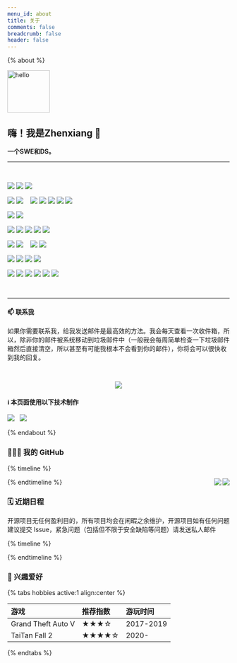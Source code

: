 ```yaml
---
menu_id: about
title: 关于
comments: false
breadcrumb: false
header: false
---
```


{% about %}

<img height="96px" alt="hello" src="https://img.cubik65536.top/hello-cubik.png">

## 嗨！我是Zhenxiang 👋

**一个SWE和DS。**

<hr/>
<br/>

<p>
  <img src="https://img.shields.io/badge/Apple-%23000000.svg?style=for-the-badge&logo=apple&logoColor=white" style="display: inline-block" />
  <img src="https://img.shields.io/badge/iOS-000000?style=for-the-badge&logo=ios&logoColor=white" style="display: inline-block" />
  <img src="https://img.shields.io/badge/iPadOS-000000?style=for-the-badge&logo=ios&logoColor=white" style="display: inline-block" />
</p>

<p>
  <img src="https://img.shields.io/badge/macOS-000000?style=for-the-badge&logo=macos&logoColor=F0F0F0" style="display: inline-block" />
  <img src="https://img.shields.io/badge/Windows%2011-0078D6?style=for-the-badge&logo=windows&logoColor=white" style="display: inline-block" />
  &nbsp;&nbsp;
  <img src="https://img.shields.io/badge/Debian-D70A53?style=for-the-badge&logo=debian&logoColor=white" style="display: inline-block" />
  <img src="https://img.shields.io/badge/Ubuntu-E95420?style=for-the-badge&logo=ubuntu&logoColor=white" style="display: inline-block" />
  <img src="https://img.shields.io/badge/Manjaro-35BF5C?style=for-the-badge&logo=Manjaro&logoColor=white" style="display: inline-block" />
  <img src="https://img.shields.io/badge/Deepin-007CFF?style=for-the-badge&logo=deepin&logoColor=white" style="display: inline-block" />
  <img src="https://img.shields.io/badge/Linux%20Mint-87CF3E?style=for-the-badge&logo=Linux%20Mint&logoColor=white" style="display: inline-block" />
  <br/>
</p>
  
<p>
  <img src="https://img.shields.io/badge/iTerm2-546E7A?style=for-the-badge&logo=iTerm2&logoColor=F0F0F0" style="display: inline-block" />
  <img src="https://img.shields.io/badge/Windows%20Terminal-4D4D4D?style=for-the-badge&logo=windows-terminal&logoColor=F0F0F0" style="display: inline-block" />
</p>

<p>
  <img src="https://img.shields.io/badge/python-3670A0?style=for-the-badge&logo=python&logoColor=ffdd54" style="display: inline-block" />
  <img src="https://img.shields.io/badge/java-%23ED8B00.svg?style=for-the-badge&logo=java&logoColor=white" style="display: inline-block" />
  
  <img src="https://img.shields.io/badge/c-%2300599C.svg?style=for-the-badge&logo=c&logoColor=white" style="display: inline-block" />
  <img src="https://img.shields.io/badge/c++-%2300599C.svg?style=for-the-badge&logo=c%2B%2B&logoColor=white" style="display: inline-block" />
  <img src="https://img.shields.io/badge/c%23-%23239120.svg?style=for-the-badge&logo=c-sharp&logoColor=white" style="display: inline-block" />

</p>

<p>
  <img src="https://img.shields.io/badge/css3-%231572B6.svg?style=for-the-badge&logo=css3&logoColor=white" style="display: inline-block" />
  <img src="https://img.shields.io/badge/html5-%23E34F26.svg?style=for-the-badge&logo=html5&logoColor=white" style="display: inline-block" />
  &nbsp;&nbsp;
  <img src="https://img.shields.io/badge/latex-%23008080.svg?style=for-the-badge&logo=latex&logoColor=white" style="display: inline-block" />
  <img src="https://img.shields.io/badge/markdown-%23000000.svg?style=for-the-badge&logo=markdown&logoColor=white" style="display: inline-block" />
</p>

<p>
  <img src="https://img.shields.io/badge/IntelliJIDEA-000000.svg?style=for-the-badge&logo=intellij-idea&logoColor=white" style="display: inline-block" />
  <img src="https://img.shields.io/badge/pycharm-143?style=for-the-badge&logo=pycharm&logoColor=black&color=black&labelColor=green" style="display: inline-block" />
  <img src="https://img.shields.io/badge/CLion-black?style=for-the-badge&logo=clion&logoColor=white" style="display: inline-block" />
  <img src="https://img.shields.io/badge/Visual%20Studio%20Code-0078d7.svg?style=for-the-badge&logo=visual-studio-code&logoColor=white" style="display: inline-block" />
</p>

<p>
    <img src="https://img.shields.io/badge/Keras-%23D00000.svg?style=for-the-badge&logo=Keras&logoColor=white" style="display: inline-block" />
    <img src="https://img.shields.io/badge/numpy-%23013243.svg?style=for-the-badge&logo=numpy&logoColor=white" style="display: inline-block" />
    <img src="https://img.shields.io/badge/pandas-%23150458.svg?style=for-the-badge&logo=pandas&logoColor=white" style="display: inline-block" />
    <img src="https://img.shields.io/badge/PyTorch-%23EE4C2C.svg?style=for-the-badge&logo=PyTorch&logoColor=white" style="display: inline-block" />
    <img src="https://img.shields.io/badge/SciPy-%230C55A5.svg?style=for-the-badge&logo=scipy&logoColor=%white" style="display: inline-block" />
    <img src="https://img.shields.io/badge/TensorFlow-%23FF6F00.svg?style=for-the-badge&logo=TensorFlow&logoColor=white" style="display: inline-block" />

</p>

<br/>
<hr/>

#### 📫 联系我

如果你需要联系我，给我发送邮件是最高效的方法。我会每天查看一次收件箱，所以，除非你的邮件被系统移动到垃圾邮件中（一般我会每周简单检查一下垃圾邮件箱然后直接清空，所以甚至有可能我根本不会看到你的邮件），你将会可以很快收到我的回复。

<br/>

<p align="center">
  <a href="mailto:zhenxiang.shawn@outlook.com"><img src="https://img.shields.io/badge/📫%20EMAIL-zhenxiang.shawn@outlook.com-informational?style=for-the-badge" style="display: inline-block" /></a>
</p>


#### ℹ️ 本页面使用以下技术制作

<p>
  <a href="https://github.com/anuraghazra/github-readme-stats"><img src="https://github-readme-stats.cubik65536.top/api/pin/?theme=github_dark&username=anuraghazra&repo=github-readme-stats&show_owner=true" style="display: inline-block" /></a>
  &nbsp;
  <a href="https://github.com/Ileriayo/markdown-badges"><img src="https://github-readme-stats.cubik65536.top/api/pin/?theme=github_dark&username=Ileriayo&repo=markdown-badges&show_owner=true" style="display: inline-block" /></a>
</p>

<!-- ### 🎉 感谢： -->

{% endabout %}

### 👨🏻‍💻 我的 GitHub



{% timeline %}

<!-- node GitHub 统计数据 -->


<a href="https://github.com/zhenxiang-shawn">
    <img align="right" src="https://github-readme-stats.cubik65536.top/api?theme=github_dark&username=zhenxiang-shawn&count_private=true&hide=stars&show_icons=true&line_height=24">
</a>

<!-- node 最常用的语言 -->

<a href="https://github.com/zhenxiang-shawn">
    <img align="right" src="https://github-readme-stats.cubik65536.top/api/top-langs/?theme=github_dark&username=zhenxiang-shawn&layout=compact&count_private=true&card_width=445">
</a>

{% endtimeline %}

### 🗓 近期日程

开源项目无任何盈利目的，所有项目均会在闲暇之余维护，开源项目如有任何问题建议提交 Issue，紧急问题（包括但不限于安全缺陷等问题）请发送私人邮件

{% timeline %}

<!-- node 即将到来，敬请期待！ -->

{% endtimeline %}

### 🤩 兴趣爱好

{% tabs hobbies active:1 align:center %}

<!-- tab 游戏 -->

| 游戏 | 推荐指数 |游玩时间 |
|:-----|:--------|:--------|
| Grand Theft Auto V | ★★★☆ | 2017-2019 |
| TaiTan Fall 2 | ★★★★☆ | 2020- |


{% endtabs %}